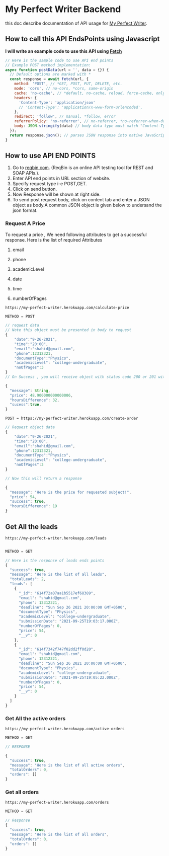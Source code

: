 # My Perfect Writer Backend

this doc describe documentation of API usage for [My Perfect Writer](https://www.myperfectwriter.net/).

## How to call this API EndsPoints using Javascript

**I will write an example code to use this API using [Fetch](https://developer.mozilla.org/en-US/docs/Web/API/Fetch_API/Using_Fetch)**

```javascript
// Here is the sample code to use API end points
// Example POST method implementation:
async function postData(url = '', data = {}) {
  // Default options are marked with *
  const response = await fetch(url, {
    method: 'POST', // *GET, POST, PUT, DELETE, etc.
    mode: 'cors', // no-cors, *cors, same-origin
    cache: 'no-cache', // *default, no-cache, reload, force-cache, only-if-cached
    headers: {
      'Content-Type': 'application/json'
      // 'Content-Type': 'application/x-www-form-urlencoded',
    },
    redirect: 'follow', // manual, *follow, error
    referrerPolicy: 'no-referrer', // no-referrer, *no-referrer-when-downgrade, origin, origin-when-cross-origin, same-origin, strict-origin, strict-origin-when-cross-origin, unsafe-url
    body: JSON.stringify(data) // body data type must match "Content-Type" header
  });
  return response.json(); // parses JSON response into native JavaScript objects
}

```

## How to use API END POINTS

1. Go to [reqbin.com](https://reqbin.com/). (ReqBin is an online API testing tool for REST and SOAP APIs.).
2. Enter API end points in URL section of website.
3. Specify request type i-e POST,GET.
4. Click on send button.
5. Now Response will be shown at right side.
6. To send post request body, click on content tab and enter a JSON object as body.A common JSON object is given below to undersand the json format.

### Request A Price

To request a price , We need following attributes to get a successful response.
Here is the list of required Attributes

1. email

2. phone

3. academicLevel

4. date

5. time

6. numberOfPages

```http
https://my-perfect-writer.herokuapp.com/calculate-price
```

```javascript
METHOD = POST
```

```javascript
// request data 
// Note this object must be presented in body to request 
{
    "date":"9-26-2021", 
    "time":"20:00", 
    "email":"shahid@gmail.com", 
    "phone":12312321, 
    "documentType":"Physics", 
    "academicLevel": "college-undergraduate",
    "noOfPages":3
}
// On Success , you will receive object with status code 200 or 201 with object like this 

{
  "message": String,
  "price": 48.900000000000006,
  "hoursDifference": 32,
  "sucess":true,
}

```

```http
POST = https://my-perfect-writer.herokuapp.com/create-order
```

```javascript
// Request object data 
{
    "date":"9-26-2021", 
    "time":"20:00", 
    "email":"shahid@gmail.com", 
    "phone":12312321, 
    "documentType":"Physics", 
    "academicLevel": "college-undergraduate",
    "noOfPages":3
}

// Now this will return a response

{
  "message": "Here is the price for requested subject!",
  "price": 54,
  "success": true,
  "hoursDifference": 19
}

```

## Get All the leads

```http
https://my-perfect-writer.herokuapp.com/leads
```

```javascript

METHOD = GET

// Here is the response of leads ends points
{
  "success": true,
  "message": "Here is the list of all leads",
  "totalLeads": 2,
  "leads": [
    {
      "_id": "614f72a07aa1b5517ef68389",
      "email": "shahid@gmail.com",
      "phone": 12312321,
      "deadline": "Sun Sep 26 2021 20:00:00 GMT+0500",
      "documentType": "Physics",
      "academicLevel": "college-undergraduate",
      "submissionDate": "2021-09-25T19:03:17.000Z",
      "numberOfPages": 0,
      "price": 54,
      "__v": 0
    },
    {
      "_id": "614f7342f747f02dd2ff0d20",
      "email": "shahid@gmail.com",
      "phone": 12312321,
      "deadline": "Sun Sep 26 2021 20:00:00 GMT+0500",
      "documentType": "Physics",
      "academicLevel": "college-undergraduate",
      "submissionDate": "2021-09-25T19:05:22.000Z",
      "numberOfPages": 0,
      "price": 54,
      "__v": 0
    }
  ]
}

```

### Get All the active orders

```http
https://my-perfect-writer.herokuapp.com/active-orders
```

```javascript
METHOD = GET

// RESPONSE

{
  "success": true,
  "message": "Here is the list of all active orders",
  "totalOrders": 0,
  "orders": []
}

```

### Get all orders

```http
https://my-perfect-writer.herokuapp.com/orders
```

```javascript
METHOD = GET

// Response 
{
  "success": true,
  "message": "Here is the list of all orders",
  "totalOrders": 0,
  "orders": []
}
```
